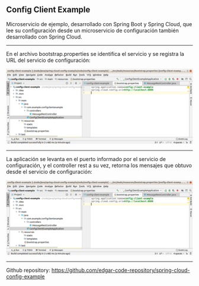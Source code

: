 Config Client Example
--------------------------------------------------------------------------------------------------------------------

Microservicio de ejemplo, desarrollado con Spring Boot y Spring Cloud, que lee su configuración
desde un microservicio de configuración también desarrollado con Spring Cloud.

--------------------------------------------------------------------------------------------------------------------

En el archivo bootstrap.properties se identifica el servicio y se registra la URL del servicio de configuración:

![Screenshot Properties](screenshots/config-client-properties.png)

--------------------------------------------------------------------------------------------------------------------

La aplicación se levanta en el puerto informado por el servicio de configuración, y el controller rest
a su vez, retorna los mensajes que obtuvo desde el servicio de configuración:

![Screenshot Properties](screenshots/config-client-properties.png)

--------------------------------------------------------------------------------------------------------------------

Github repository:  https://github.com/edgar-code-repository/spring-cloud-config-example